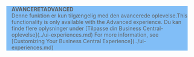 <blockquote STYLE="background: #81BEF7;border-left:None"><span data-ttu-id="0f9bf-101"><b>AVANCERET</b></span><span class="sxs-lookup"><span data-stu-id="0f9bf-101"><b>ADVANCED</b></span></span><br /><span data-ttu-id="0f9bf-102">Denne funktion er kun tilgængelig med den avancerede oplevelse.</span><span class="sxs-lookup"><span data-stu-id="0f9bf-102">This functionality is only available with the Advanced experience.</span></span> <span data-ttu-id="0f9bf-103">Du kan finde flere oplysninger under [Tilpasse din Business Central-oplevelse](../ui-experiences.md) </span><span class="sxs-lookup"><span data-stu-id="0f9bf-103">For more information, see [Customizing Your Business Central Experience](../ui-experiences.md) </span></span></blockquote>
